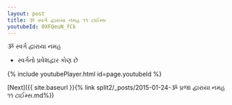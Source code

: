 ```yaml
---
layout: post
title: ૐ સ્વર્ગ દ્વારાયા નમહ ૧૧ ટાઈમ્સ
youtubeId: 0XFQeuN_fCk
---
```

 
 
 ૐ સ્વર્ગ દ્વારાયા નમહ  
 
 -  સ્વર્ગનો પ્રવેશદ્વાર કોણ છે 
 
  
 
  
 
 
 
 
 
 


{% include youtubePlayer.html id=page.youtubeId %}
 
[Next]({{ site.baseurl }}{% link  split2/_posts/2015-01-24-ૐ પ્રજા દ્વારાયા નમહ ૧૧ ટાઈમ્સ.md%})
 
